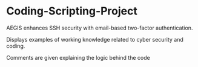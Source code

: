 # Coding-Scripting-Project

AEGIS enhances SSH security with email-based two-factor authentication. 

Displays examples of working knowledge related to cyber security and coding.

Comments are given explaining the logic behind the code
